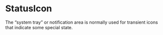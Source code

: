 # StatusIcon

The “system tray” or notification area is normally used for transient icons that indicate some special state.
